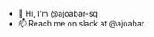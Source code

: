 - 👋 Hi, I’m @ajoabar-sq
- 📫 Reach me on slack at @ajoabar

<!---
ajoabar-sq/ajoabar-sq is a ✨ special ✨ repository because its `README.md` (this file) appears on your GitHub profile.
You can click the Preview link to take a look at your changes.
--->
